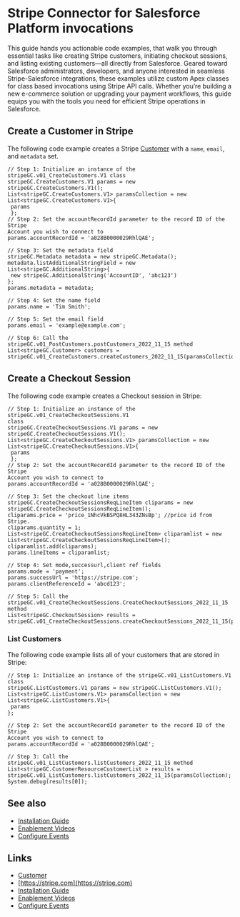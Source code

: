 # Stripe Connector for Salesforce Platform invocations

This guide hands you actionable code examples, that walk you through essential
tasks like creating Stripe customers, initiating checkout sessions, and listing
existing customers—all directly from Salesforce. Geared toward Salesforce
administrators, developers, and anyone interested in seamless Stripe-Salesforce
integrations, these examples utilize custom Apex classes for class based
invocations using Stripe API calls. Whether you’re building a new e-commerce
solution or upgrading your payment workflows, this guide equips you with the
tools you need for efficient Stripe operations in Salesforce.

## Create a Customer in Stripe

The following code example creates a Stripe
[Customer](https://docs.stripe.com/api/customers) with a `name`, `email`, and
`metadata` set.

```
// Step 1: Initialize an instance of the stripeGC.v01_CreateCustomers.V1 class
stripeGC.CreateCustomers.V1 params = new stripeGC.CreateCustomers.V1();
List<stripeGC.CreateCustomers.V1> paramsCollection = new
List<stripeGC.CreateCustomers.V1>{
 params
 };
// Step 2: Set the accountRecordId parameter to the record ID of the Stripe
Account you wish to connect to
params.accountRecordId = 'a028B0000029RhlQAE';

// Step 3: Set the metadata field
stripeGC.Metadata metadata = new stripeGC.Metadata();
metadata.listAdditionalStringField = new List<stripeGC.AdditionalString>{
 new stripeGC.AdditionalString('AccountID', 'abc123')
};
params.metadata = metadata;

// Step 4: Set the name field
params.name = 'Tim Smith';

// Step 5: Set the email field
params.email = 'example@example.com';

// Step 6: Call the stripeGC.v01_PostCustomers.postCustomers_2022_11_15 method
List<stripeGC.Customer> customers =
stripeGC.v01_CreateCustomers.createCustomers_2022_11_15(paramsCollection);
```

## Create a Checkout Session

The following code example creates a Checkout session in Stripe:

```
// Step 1: Initialize an instance of the stripeGC.v01_CreateCheckoutSessions.V1
class
stripeGC.CreateCheckoutSessions.V1 params = new
stripeGC.CreateCheckoutSessions.V1();
List<stripeGC.CreateCheckoutSessions.V1> paramsCollection = new
List<stripeGC.CreateCheckoutSessions.V1>{
 params
 };
// Step 2: Set the accountRecordId parameter to the record ID of the Stripe
Account you wish to connect to
params.accountRecordId = 'a028B0000029RhlQAE';

// Step 3: Set the checkout line items
stripeGC.CreateCheckoutSessionsReqLineItem cliparams = new
stripeGC.CreateCheckoutSessionsReqLineItem();
cliparams.price = 'price_1NhcVkBSPQ8HL343ZNsBp'; //price id from Stripe.
cliparams.quantity = 1;
List<stripeGC.CreateCheckoutSessionsReqLineItem> cliparamlist = new
List<stripeGC.CreateCheckoutSessionsReqLineItem>();
cliparamlist.add(cliparams);
params.lineItems = cliparamlist;

// Step 4: Set mode,successurl,client ref fields
params.mode = 'payment';
params.successUrl = 'https://stripe.com';
params.clientReferenceId = 'abcd123';

// Step 5: Call the
stripeGC.v01_CreateCheckoutSessions.CreateCheckoutSessions_2022_11_15 method
List<stripeGC.CheckoutSession> results =
stripeGC.v01_CreateCheckoutSessions.createCheckoutSessions_2022_11_15(paramsCollection);
```

### List Customers

The following code example lists all of your customers that are stored in
Stripe:

```
// Step 1: Initialize an instance of the stripeGC.v01_ListCustomers.V1 class
stripeGC.ListCustomers.V1 params = new stripeGC.ListCustomers.V1();
List<stripeGC.ListCustomers.V1> paramsCollection = new
List<stripeGC.ListCustomers.V1>{
 params
};

// Step 2: Set the accountRecordId parameter to the record ID of the Stripe
Account you wish to connect to
params.accountRecordId = 'a028B0000029RhlQAE';

// Step 3: Call the stripeGC.v01_ListCustomers.listCustomers_2022_11_15 method
List<stripeGC.CustomerResourceCustomerList > results =
stripeGC.v01_ListCustomers.listCustomers_2022_11_15(paramsCollection);
System.debug(results[0]);
```

## See also

- [Installation
Guide](https://docs.stripe.com/plugins/stripe-connector-for-salesforce/installation-guide)
- [Enablement
Videos](https://docs.stripe.com/plugins/stripe-connector-for-salesforce/videos)
- [Configure
Events](https://docs.stripe.com/plugins/stripe-connector-for-salesforce/configure-events)

## Links

- [Customer](https://docs.stripe.com/api/customers)
- [https://stripe.com](https://stripe.com)
- [Installation
Guide](https://docs.stripe.com/plugins/stripe-connector-for-salesforce/installation-guide)
- [Enablement
Videos](https://docs.stripe.com/plugins/stripe-connector-for-salesforce/videos)
- [Configure
Events](https://docs.stripe.com/plugins/stripe-connector-for-salesforce/configure-events)